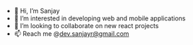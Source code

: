 - 👋 Hi, I’m Sanjay
- 👀 I’m interested in developing web and mobile applications
- 💞️ I’m looking to collaborate on new react projects
- 📫 Reach me @dev.sanjayr@gmail.com

<!---
dev-sanjay01/dev-sanjay01 is a ✨ special ✨ repository because its `README.md` (this file) appears on your GitHub profile.
You can click the Preview link to take a look at your changes.
--->
